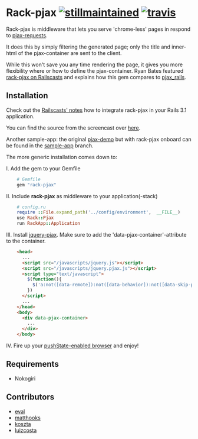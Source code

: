Rack-pjax [![stillmaintained](http://stillmaintained.com/eval/rack-pjax.png)](http://stillmaintained.com/eval/rack-pjax) [![travis](https://secure.travis-ci.org/eval/rack-pjax.png?branch=master)](https://secure.travis-ci.org/#!/eval/rack-pjax)
========

Rack-pjax is middleware that lets you serve 'chrome-less' pages in respond to [pjax-requests](https://github.com/defunkt/jquery-pjax).

It does this by simply filtering the generated page; only the title and inner-html of the pjax-container are sent to the client.

While this won't save you any time rendering the page, it gives you more flexibility where or how to define the pjax-container.
Ryan Bates featured [rack-pjax on Railscasts](http://railscasts.com/episodes/294-playing-with-pjax) and explains how this gem compares to [pjax_rails](https://github.com/rails/pjax_rails).

Installation
------------

Check out the [Railscasts' notes](http://railscasts.com/episodes/294-playing-with-pjax) how to integrate rack-pjax in your Rails 3.1 application.

You can find the source from the screencast over [here](https://github.com/ryanb/railscasts-episodes/tree/master/episode-294).

Another sample-app: the original [pjax-demo](http://pjax.heroku.com/) but with rack-pjax onboard can be found in the [sample-app](https://github.com/eval/rack-pjax/tree/sample-app) branch.

The more generic installation comes down to:

I. Add the gem to your Gemfile

```ruby
    # Gemfile
    gem "rack-pjax"
```

II. Include **rack-pjax** as middleware to your application(-stack)

```ruby
    # config.ru
    require ::File.expand_path('../config/environment',  __FILE__)
    use Rack::Pjax
    run RackApp::Application
```

III. Install [jquery-pjax](https://github.com/defunkt/jquery-pjax). Make sure to add the 'data-pjax-container'-attribute to the container.

```html
    <head>
      ...
      <script src="/javascripts/jquery.js"></script>
      <script src="/javascripts/jquery.pjax.js"></script>
      <script type="text/javascript">
        $(function(){
          $('a:not([data-remote]):not([data-behavior]):not([data-skip-pjax])').pjax('[data-pjax-container]')
        })
      </script>
      ...
    </head>
    <body>
      <div data-pjax-container>
        ...
      </div>
    </body>
```

IV. Fire up your [pushState-enabled browser](http://caniuse.com/#search=pushstate) and enjoy!


Requirements
------------

- Nokogiri


Contributors
------

* [eval](https://github.com/eval)
* [matthooks](https://github.com/matthooks)
* [koszta](https://github.com/koszta)
* [luizcosta](https://github.com/luizcosta)
